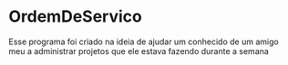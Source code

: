 # OrdemDeServico
Esse programa foi criado na ideia de ajudar um conhecido de um amigo meu a administrar projetos que ele estava fazendo durante a semana
